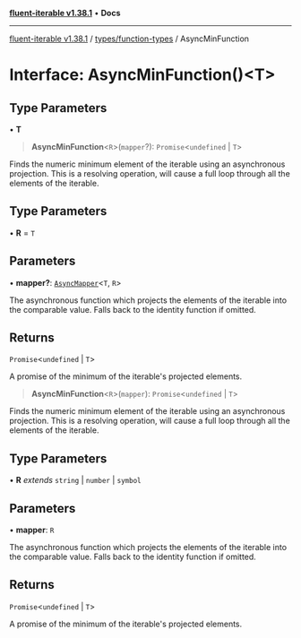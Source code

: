 [**fluent-iterable v1.38.1**](../../../README.md) • **Docs**

***

[fluent-iterable v1.38.1](../../../README.md) / [types/function-types](../README.md) / AsyncMinFunction

# Interface: AsyncMinFunction()\<T\>

## Type Parameters

• **T**

> **AsyncMinFunction**\<`R`\>(`mapper`?): `Promise`\<`undefined` \| `T`\>

Finds the numeric minimum element of the iterable using an asynchronous projection. This is a resolving operation, will cause a full loop through all the elements of the iterable.

## Type Parameters

• **R** = `T`

## Parameters

• **mapper?**: [`AsyncMapper`](../../../index/interfaces/AsyncMapper.md)\<`T`, `R`\>

The asynchronous function which projects the elements of the iterable into the comparable value. Falls back to the identity function if omitted.

## Returns

`Promise`\<`undefined` \| `T`\>

A promise of the minimum of the iterable's projected elements.

> **AsyncMinFunction**\<`R`\>(`mapper`): `Promise`\<`undefined` \| `T`\>

Finds the numeric minimum element of the iterable using an asynchronous projection. This is a resolving operation, will cause a full loop through all the elements of the iterable.

## Type Parameters

• **R** *extends* `string` \| `number` \| `symbol`

## Parameters

• **mapper**: `R`

The asynchronous function which projects the elements of the iterable into the comparable value. Falls back to the identity function if omitted.

## Returns

`Promise`\<`undefined` \| `T`\>

A promise of the minimum of the iterable's projected elements.
